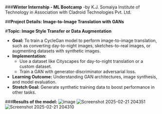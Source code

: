  ###****Winter Internship - ML Bootcamp****
    -by K.J. Somaiya Institute of Technology in Association with Cladroid Technologies Pvt. Ltd.

##**Project Details: Image-to-Image Translation with GANs**

#**Topic: Image Style Transfer or Data Augmentation**

- **Goal:** To train a CycleGan model to perform image-to-image translation, such as converting day-to-night images, sketches-to-real images, or augmenting datasets with synthetic images.
- **Implementation:**
    - Use a dataset like Cityscapes for day-to-night translation or a custom dataset.
    - Train a GAN with generator-discriminator adversarial loss.
- **Learning Outcome:** Understanding GAN architectures, image synthesis, and model evaluation.
- **Stretch Goal:** Generate synthetic training data to boost performance in other tasks.

###**Results of the model:**
![image](https://github.com/user-attachments/assets/072fabb3-8b12-4955-86b1-5a3bc1e4c8f0)
![Screenshot 2025-02-21 204351](https://github.com/user-attachments/assets/542c24e4-c9e8-4aa9-aa01-8ce317786934)
![Screenshot 2025-02-21 204310](https://github.com/user-attachments/assets/fea9aa7b-a0be-4a54-bd76-99c79ce92305)


